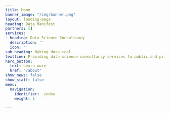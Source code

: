 ```yaml
---
title: Home
banner_image: "/img/banner.png"
layout: landing-page
heading: Data Manifest
partners: []
services:
- heading: Data Science Consultancy
  description: ''
  icon: ''
sub_heading: Making data real
textline: Providing data science consultancy services to public and private sectors
hero_button:
  text: Learn more
  href: "/about"
show_news: false
show_staff: false
menu:
  navigation:
    identifier: _index
    weight: 1

---
```

